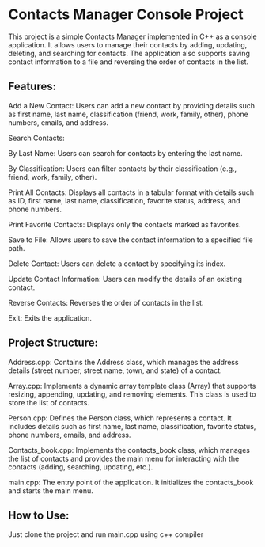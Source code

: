 # Contacts Manager Console Project
This project is a simple Contacts Manager implemented in C++ as a console application. It allows users to manage their contacts by adding, updating, deleting, and searching for contacts. The application also supports saving contact information to a file and reversing the order of contacts in the list.

## Features:
Add a New Contact: Users can add a new contact by providing details such as first name, last name, classification (friend, work, family, other), phone numbers, emails, and address.

Search Contacts:

By Last Name: Users can search for contacts by entering the last name.

By Classification: Users can filter contacts by their classification (e.g., friend, work, family, other).

Print All Contacts: Displays all contacts in a tabular format with details such as ID, first name, last name, classification, favorite status, address, and phone numbers.

Print Favorite Contacts: Displays only the contacts marked as favorites.

Save to File: Allows users to save the contact information to a specified file path.

Delete Contact: Users can delete a contact by specifying its index.

Update Contact Information: Users can modify the details of an existing contact.

Reverse Contacts: Reverses the order of contacts in the list.

Exit: Exits the application.

## Project Structure:
Address.cpp: Contains the Address class, which manages the address details (street number, street name, town, and state) of a contact.

Array.cpp: Implements a dynamic array template class (Array<T>) that supports resizing, appending, updating, and removing elements. This class is used to store the list of contacts.

Person.cpp: Defines the Person class, which represents a contact. It includes details such as first name, last name, classification, favorite status, phone numbers, emails, and address.

Contacts_book.cpp: Implements the contacts_book class, which manages the list of contacts and provides the main menu for interacting with the contacts (adding, searching, updating, etc.).

main.cpp: The entry point of the application. It initializes the contacts_book and starts the main menu.
## How to Use:
Just clone the project and run main.cpp using c++ compiler


